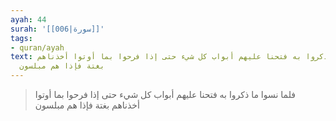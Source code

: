 ```yaml
---
ayah: 44
surah: '[[006|سورة]]'
tags:
- quran/ayah
text: فلما نسوا ما ذكروا به فتحنا عليهم أبواب كل شيء حتى إذا فرحوا بما أوتوا أخذناهم
  بغتة فإذا هم مبلسون
---
```

> فلما نسوا ما ذكروا به فتحنا عليهم أبواب كل شيء حتى إذا فرحوا بما أوتوا أخذناهم بغتة فإذا هم مبلسون
